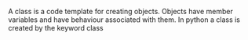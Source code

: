 A class is a code template for creating objects. Objects have member variables and have behaviour associated with them. In python a class is created by the keyword class
